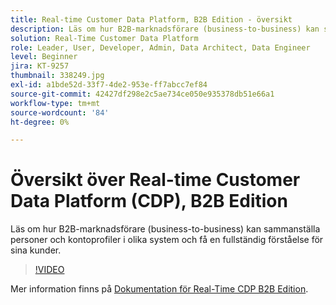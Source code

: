 ```yaml
---
title: Real-time Customer Data Platform, B2B Edition - översikt
description: Läs om hur B2B-marknadsförare (business-to-business) kan sammanställa personer och kontoprofiler i olika system och få en fullständig förståelse för sina kunder.
solution: Real-Time Customer Data Platform
role: Leader, User, Developer, Admin, Data Architect, Data Engineer
level: Beginner
jira: KT-9257
thumbnail: 338249.jpg
exl-id: a1bde52d-33f7-4de2-953e-ff7abcc7ef84
source-git-commit: 42427df298e2c5ae734ce050e935378db51e66a1
workflow-type: tm+mt
source-wordcount: '84'
ht-degree: 0%

---
```


# Översikt över Real-time Customer Data Platform (CDP), B2B Edition

Läs om hur B2B-marknadsförare (business-to-business) kan sammanställa personer och kontoprofiler i olika system och få en fullständig förståelse för sina kunder.

>[!VIDEO](https://video.tv.adobe.com/v/338249?quality=12&learn=on)

Mer information finns på [Dokumentation för Real-Time CDP B2B Edition](https://experienceleague.adobe.com/docs/experience-platform/rtcdp/b2b-overview.html).
